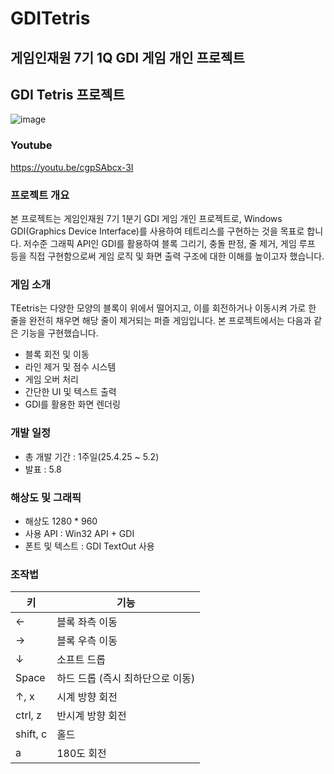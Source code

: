 # GDITetris
## 게임인재원 7기 1Q GDI 게임 개인 프로젝트
## GDI Tetris 프로젝트
![image](https://github.com/user-attachments/assets/8d857eba-e1ac-417c-88f9-8ee8616a111d)

### Youtube
https://youtu.be/cgpSAbcx-3I

### 프로젝트 개요
본 프로젝트는 게임인재원 7기 1분기 GDI 게임 개인 프로젝트로, Windows GDI(Graphics Device Interface)를 사용하여 테트리스를 구현하는 것을 목표로 합니다. 저수준 그래픽 API인 GDI를 활용하여 블록 그리기, 충돌 판정, 줄 제거, 게임 루프 등을 직접 구현함으로써 게임 로직 및 화면 출력 구조에 대한 이해를 높이고자 했습니다.

### 게임 소개
TEetris는 다양한 모양의 블록이 위에서 떨어지고, 이를 회전하거나 이동시켜 가로 한 줄을 완전히 채우면 해당 줄이 제거되는 퍼즐 게임입니다.
본 프로젝트에서는 다음과 같은 기능을 구현했습니다.
- 블록 회전 및 이동
- 라인 제거 및 점수 시스템
- 게임 오버 처리
- 간단한 UI 및 텍스트 출력
- GDI를 활용한 화면 렌더링
  
### 개발 일정
- 총 개발 기간 : 1주일(25.4.25 ~ 5.2)
- 발표 : 5.8

### 해상도 및 그래픽
- 해상도 1280 * 960
- 사용 API : Win32 API + GDI
- 폰트 및 텍스트 : GDI TextOut 사용

### 조작법
| 키           | 기능                         |
| ------------ | ---------------------------- |
| ←            | 블록 좌측 이동               |
| →            | 블록 우측 이동               |
| ↓            | 소프트 드롭                  |
| Space        | 하드 드롭 (즉시 최하단으로 이동) |
| ↑, x         | 시계 방향 회전               |
| ctrl, z      | 반시계 방향 회전             |
| shift, c     | 홀드                         |
| a            | 180도 회전                   |
